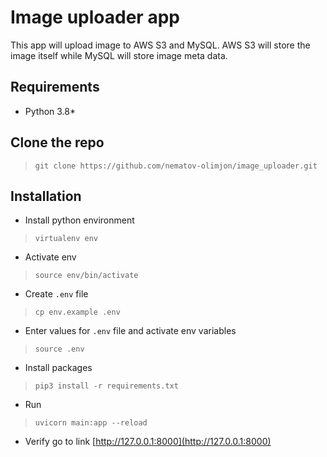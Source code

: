 # Image uploader app
This app will upload image to AWS S3 and MySQL. AWS S3 will store the image itself while MySQL will store image meta data.

## Requirements
- Python 3.8*

## Clone the repo
> `git clone https://github.com/nematov-olimjon/image_uploader.git`

## Installation
- Install python environment
> `virtualenv env`

- Activate env
> `source env/bin/activate`

- Create `.env` file
> `cp env.example .env`

- Enter values for `.env` file and activate env variables
> `source .env`

- Install packages
> `pip3 install -r requirements.txt`

- Run
> `uvicorn main:app --reload`

- Verify go to link [http://127.0.0.1:8000](http://127.0.0.1:8000)